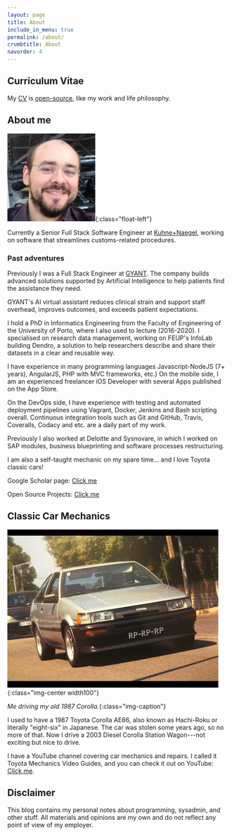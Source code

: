 ```yaml
---
layout: page
title: About
include_in_menu: true
permalink: /about/
crumbtitle: About
navorder: 4
---
```


## Curriculum Vitae

My [CV](https://github.com/silvae86/cv/raw/master/cv.pdf) is [open-source](https://github.com/silvae86/cv/), like my work and life philosophy.

## About me

![João Rocha da Silva](/assets/images/about/me.jpg){:class="float-left"}

Currently a Senior Full Stack Software Engineer at [Kuhne+Naegel](https://pt.kuehne-nagel.com), working on software that streamlines customs-related procedures.

### Past adventures


Previously I was a Full Stack Engineer at [GYANT](https://gyant.com). The company builds advanced solutions supported by Artificial Intelligence to help patients find the assistance they need.

GYANT's AI virtual assistant reduces clinical strain and support staff overhead, improves outcomes, and exceeds patient expectations.

I hold a PhD in Informatics Engineering from the Faculty of Engineering of the University of Porto, where I also used to lecture (2016-2020). I specialised on research data management, working on FEUP's InfoLab building Dendro, a solution to help researchers describe and share their datasets in a clear and reusable way.

I have experience in many programming languages Javascript-NodeJS (7+ years), AngularJS, PHP with MVC frameworks, etc.) On the mobile side, I am an experienced freelancer iOS Developer with several Apps published on the App Store.

On the DevOps side, I have experience with testing and automated deployment pipelines using Vagrant, Docker, Jenkins and Bash scripting overall. Continuous integration tools such as Git and GitHub, Travis, Coveralls, Codacy and etc. are a daily part of my work.

Previously I also worked at Deloitte and Sysnovare, in which I worked on SAP modules, business blueprinting and software processes restructuring.

I am also a self-taught mechanic on my spare time... and I love Toyota classic cars!

Google Scholar page: [Click me](https://scholar.google.pt/citations?user=GYoCHRYAAAAJ)

Open Source Projects: [Click me](https://github.com/silvae86)

##  Classic Car Mechanics

![Me driving my old AE86](/assets/images/about/ae86.jpg){:class="img-center width100"}

*Me driving my old 1987 Corolla.*{:class="img-caption"}

I used to have a 1987 Toyota Corolla AE86, also known as Hachi-Roku or literally "eight-six" in Japanese. The car was stolen some years ago, so no more of that. Now I drive a 2003 Diesel Corolla Station Wagon---not exciting but nice to drive.

I have a YouTube channel covering car mechanics and repairs. I called it Toyota Mechanics Video Guides, and you can check it out on YouTube: [Click me](https://www.youtube.com/channel/UCbjjlEagh5_nduX_u-SkvdQ).

## Disclaimer

This blog contains my personal notes about programming, sysadmin, and other stuff. All materials and opinions are my own and do not reflect any point of view of my employer.

<!--

This is the base Jekyll theme. You can find out more info about customizing your Jekyll theme, as well as basic Jekyll usage documentation at [jekyllrb.com](https://jekyllrb.com/)

You can find the source code for Minima at GitHub:
[jekyll][jekyll-organization] /
[minima](https://github.com/jekyll/minima)

You can find the source code for Jekyll at GitHub:
[jekyll][jekyll-organization] /
[jekyll](https://github.com/jekyll/jekyll)


[jekyll-organization]: https://github.com/jekyll

-->
